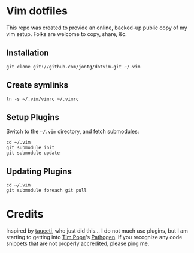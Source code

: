 # Vim dotfiles

This repo was created to provide an online, backed-up public copy of 
my vim setup.  Folks are welcome to copy, share, &c.

## Installation

	git clone git://github.com/jontg/dotvim.git ~/.vim

## Create symlinks

	ln -s ~/.vim/vimrc ~/.vimrc

## Setup Plugins

Switch to the `~/.vim` directory, and fetch submodules:

	cd ~/.vim
	git submodule init
	git submodule update

## Updating Plugins

	cd ~/.vim
	git submodule foreach git pull

# Credits

Inspired by [tauceti][], who just did this...  I do not much use plugins,
but I am starting to getting into [Tim Pope][]'s [Pathogen][].  If you
recognize any code snippets that are not properly accredited, please
ping me.

[tauceti]: https://github.com/tauceti
[tim pope]: https://github.com/tpope
[pathogen]: https://github.com/tpope/vim-pathogen
